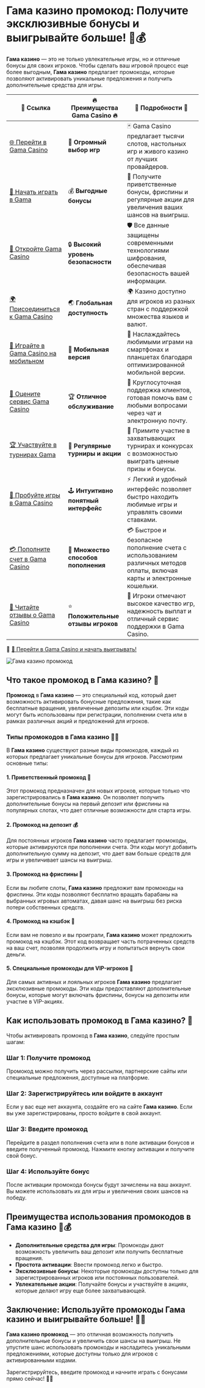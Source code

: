 # Гама казино промокод: Получите эксклюзивные бонусы и выигрывайте больше! 🎉💰

**Гама казино** — это не только увлекательные игры, но и отличные бонусы для своих игроков. Чтобы сделать ваш игровой процесс еще более выгодным, **Гама казино** предлагает промокоды, которые позволяют активировать уникальные предложения и получить дополнительные средства для игры.

| 🔗 **Ссылка**                                         | 🔥 **Преимущества Gama Casino** 🔥  | 🌟 **Подробности** 🌟 |
|-----------------------------------------------------|-------------------------------------|----------------------|
| [🌐 Перейти в Gama Casino](https://brandplay.link/j6NMKsDz) | 🎰 **Огромный выбор игр**            | 🃏 Gama Casino предлагает тысячи слотов, настольных игр и живого казино от лучших провайдеров. |
| [💸 Начать играть в Gama](https://brandplay.link/j6NMKsDz) | 💰 **Выгодные бонусы**                | 🎁 Получите приветственные бонусы, фриспины и регулярные акции для увеличения ваших шансов на выигрыш. |
| [🔐 Откройте Gama Casino](https://brandplay.link/j6NMKsDz) | 🔒 **Высокий уровень безопасности**    | 🛡️ Все данные защищены современными технологиями шифрования, обеспечивая безопасность вашей информации. |
| [🌍 Присоединиться к Gama Casino](https://brandplay.link/j6NMKsDz) | 🌏 **Глобальная доступность**         | 🌍 Казино доступно для игроков из разных стран с поддержкой множества языков и валют. |
| [📱 Играйте в Gama Casino на мобильном](https://brandplay.link/j6NMKsDz) | 📲 **Мобильная версия**                | 📱 Наслаждайтесь любимыми играми на смартфонах и планшетах благодаря оптимизированной мобильной версии. |
| [🔧 Оцените сервис Gama Casino](https://brandplay.link/j6NMKsDz) | 🏆 **Отличное обслуживание**          | 🤝 Круглосуточная поддержка клиентов, готовая помочь вам с любыми вопросами через чат и электронную почту. |
| [🏆 Участвуйте в турнирах Gama](https://brandplay.link/j6NMKsDz) | 🎉 **Регулярные турниры и акции**      | 🥇 Примите участие в захватывающих турнирах и конкурсах с возможностью выиграть ценные призы и бонусы. |
| [🎯 Пробуйте игры в Gama Casino](https://brandplay.link/j6NMKsDz) | 🕹️ **Интуитивно понятный интерфейс**   | ⚡ Легкий и удобный интерфейс позволяет быстро находить любимые игры и управлять своими ставками. |
| [💳 Пополните счет в Gama Casino](https://brandplay.link/j6NMKsDz) | 💸 **Множество способов пополнения**    | 💳 Быстрое и безопасное пополнение счета с использованием различных методов оплаты, включая карты и электронные кошельки. |
| [💬 Читайте отзывы о Gama Casino](https://brandplay.link/j6NMKsDz) | ⭐ **Положительные отзывы игроков**     | 👏 Игроки отмечают высокое качество игр, надежность выплат и отличный сервис поддержки в Gama Casino. |

🔗 [🚀 Перейти в Gama Casino и начать выигрывать!](https://brandplay.link/j6NMKsDz)

![Гама казино промокод](https://imgbb.ru/frontend/posts/creation/2023-07-22/oi161jo2va9xnz4uodk35psn1qej265k1wj.jpg)

## Что такое промокод в Гама казино? 🔑

**Промокод** в **Гама казино** — это специальный код, который дает возможность активировать бонусные предложения, такие как бесплатные вращения, увеличенные депозиты или кэшбэк. Эти коды могут быть использованы при регистрации, пополнении счета или в рамках различных акций и предложений для игроков.

### Типы промокодов в Гама казино 🎰💸

В **Гама казино** существуют разные виды промокодов, каждый из которых предлагает уникальные бонусы для игроков. Рассмотрим основные типы:

#### 1. Приветственный промокод 🎁

Этот промокод предназначен для новых игроков, которые только что зарегистрировались в **Гама казино**. Он позволяет получить дополнительные бонусы на первый депозит или фриспины на популярных слотах, что дает отличные возможности для старта игры.

#### 2. Промокод на депозит 💰

Для постоянных игроков **Гама казино** часто предлагает промокоды, которые активируются при пополнении счета. Эти коды могут добавить дополнительную сумму на депозит, что дает вам больше средств для игры и увеличивает шансы на выигрыш.

#### 3. Промокод на фриспины 🎰

Если вы любите слоты, **Гама казино** предложит вам промокоды на фриспины. Эти коды позволяют бесплатно вращать барабаны на выбранных игровых автоматах, давая шанс на выигрыш без риска потери собственных средств.

#### 4. Промокод на кэшбэк 🤑

Если вам не повезло и вы проиграли, **Гама казино** может предложить промокод на кэшбэк. Этот код возвращает часть потраченных средств на ваш счет, позволяя продолжить игру и попытаться вернуть свои деньги.

#### 5. Специальные промокоды для VIP-игроков 🌟

Для самых активных и лояльных игроков **Гама казино** предлагает эксклюзивные промокоды. Эти коды предоставляют дополнительные бонусы, которые могут включать фриспины, бонусы на депозиты или участие в VIP-акциях.

## Как использовать промокод в Гама казино? 🚀

Чтобы активировать промокод в **Гама казино**, следуйте простым шагам:

### Шаг 1: Получите промокод
Промокод можно получить через рассылки, партнерские сайты или специальные предложения, доступные на платформе.

### Шаг 2: Зарегистрируйтесь или войдите в аккаунт
Если у вас еще нет аккаунта, создайте его на сайте **Гама казино**. Если вы уже зарегистрированы, просто войдите в свой аккаунт.

### Шаг 3: Введите промокод
Перейдите в раздел пополнения счета или в поле активации бонусов и введите полученный промокод. Нажмите кнопку активации и получите свой бонус.

### Шаг 4: Используйте бонус
После активации промокода бонусы будут зачислены на ваш аккаунт. Вы можете использовать их для игры и увеличения своих шансов на победу.

## Преимущества использования промокодов в Гама казино 🎉💰

- **Дополнительные средства для игры**: Промокоды дают возможность увеличить ваш депозит или получить бесплатные вращения.
- **Простота активации**: Ввести промокод легко и быстро.
- **Эксклюзивные бонусы**: Некоторые промокоды доступны только для зарегистрированных игроков или постоянных пользователей.
- **Увлекательные акции**: Получайте бонусы и участвуйте в акциях, которые делают игру еще более захватывающей.

## Заключение: Используйте промокоды Гама казино и выигрывайте больше! 🎰💎

**Гама казино промокод** — это отличная возможность получить дополнительные бонусы и увеличить свои шансы на выигрыш. Не упустите шанс использовать промокоды и насладитесь уникальными предложениями, которые доступны только для игроков с активированными кодами.

Зарегистрируйтесь, введите промокод и начните играть с бонусами прямо сейчас! 🎉🎁
